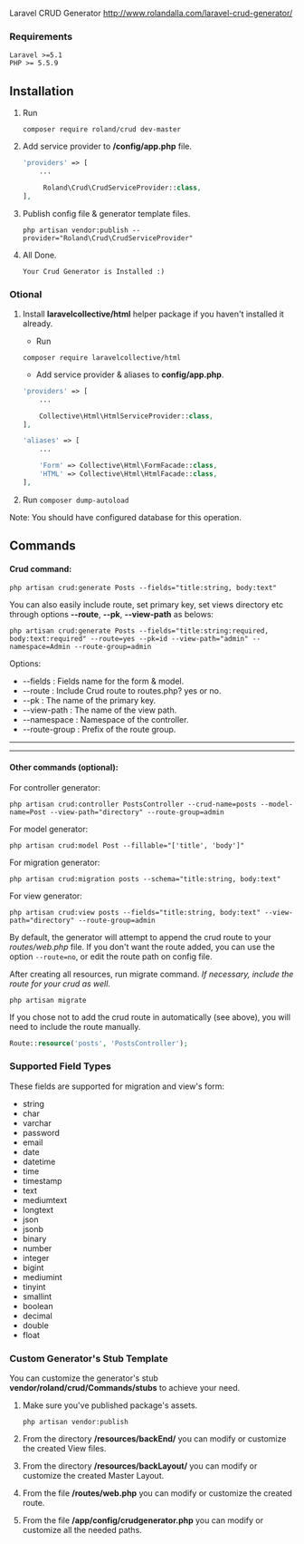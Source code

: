 
Laravel CRUD Generator
<a href="http://www.rolandalla.com/laravel-crud-generator/">http://www.rolandalla.com/laravel-crud-generator/ </a>
### Requirements
    Laravel >=5.1
    PHP >= 5.5.9

## Installation

1. Run
    ```
    composer require roland/crud dev-master
    ```

2. Add service provider to **/config/app.php** file.
    ```php
    'providers' => [
        ...

         Roland\Crud\CrudServiceProvider::class,
    ],
    ```
  

3. Publish config file & generator template files.
    ```
    php artisan vendor:publish --provider="Roland\Crud\CrudServiceProvider"
    ```
4. All Done.
    ```
    Your Crud Generator is Installed :)
    ```

### Otional

1. Install **laravelcollective/html** helper package if you haven't installed it already.
    * Run

    ```
    composer require laravelcollective/html
    ```

    * Add service provider & aliases to **config/app.php**.
    ```php
    'providers' => [
        ...

        Collective\Html\HtmlServiceProvider::class,
    ],

    'aliases' => [
        ...

        'Form' => Collective\Html\FormFacade::class,
        'HTML' => Collective\Html\HtmlFacade::class,
    ],
    ```
2. Run ```composer dump-autoload```

Note: You should have configured database for this operation.

## Commands

#### Crud command:

```
php artisan crud:generate Posts --fields="title:string, body:text"
```

You can also easily include route, set primary key, set views directory etc through options **--route**, **--pk**, **--view-path** as belows:

```
php artisan crud:generate Posts --fields="title:string:required, body:text:required" --route=yes --pk=id --view-path="admin" --namespace=Admin --route-group=admin
```

Options:

- --fields : Fields name for the form & model.
- --route : Include Crud route to routes.php? yes or no.
- --pk : The name of the primary key.
- --view-path : The name of the view path.
- --namespace : Namespace of the controller.
- --route-group : Prefix of the route group.

-----------
-----------


#### Other commands (optional):

For controller generator:

```
php artisan crud:controller PostsController --crud-name=posts --model-name=Post --view-path="directory" --route-group=admin
```

For model generator:

```
php artisan crud:model Post --fillable="['title', 'body']"
```

For migration generator:

```
php artisan crud:migration posts --schema="title:string, body:text"
```

For view generator:

```
php artisan crud:view posts --fields="title:string, body:text" --view-path="directory" --route-group=admin
```

By default, the generator will attempt to append the crud route to your *routes/web.php* file. If you don't want the route added, you can use the option ```--route=no```, or edit the route path on config file.

After creating all resources, run migrate command. *If necessary, include the route for your crud as well.*

```
php artisan migrate
```

If you chose not to add the crud route in automatically (see above), you will need to include the route manually.
```php
Route::resource('posts', 'PostsController');
```

### Supported Field Types

These fields are supported for migration and view's form:

* string
* char
* varchar
* password
* email
* date
* datetime
* time
* timestamp
* text
* mediumtext
* longtext
* json
* jsonb
* binary
* number
* integer
* bigint
* mediumint
* tinyint
* smallint
* boolean
* decimal
* double
* float

### Custom Generator's Stub Template

You can customize the generator's stub **vendor/roland/crud/Commands/stubs** to achieve your need.

1. Make sure you've published package's assets.
    ```
    php artisan vendor:publish
    ```
2. From the directory **/resources/backEnd/** you can modify or customize the created View files.

3. From the directory **/resources/backLayout/** you can modify or customize the created Master Layout.

4. From the file **/routes/web.php** you can modify or customize the created route.

4. From the file **/app/config/crudgenerator.php** you can modify or customize all the needed paths.






